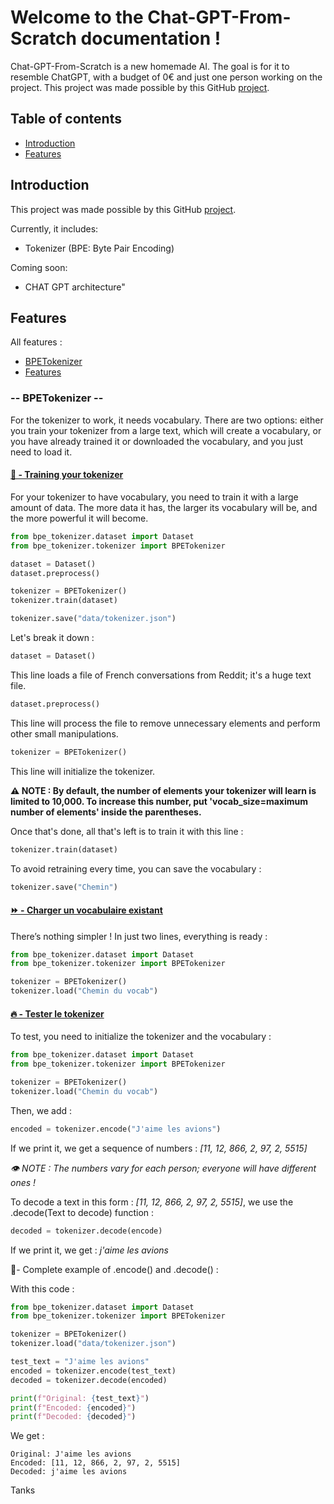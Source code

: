 # Welcome to the Chat-GPT-From-Scratch documentation !

Chat-GPT-From-Scratch is a new homemade AI. The goal is for it to resemble ChatGPT, with a budget of 0€ and just one person working on the project. This project was made possible by this GitHub [project](https://github.com/ThePixelCrafted/chatgpt_de_zero).

## Table of contents
- [Introduction](#introduction)
- [Features](#features)

## Introduction
This project was made possible by this GitHub [project](https://github.com/ThePixelCrafted/chatgpt_de_zero).

Currently, it includes:

- Tokenizer (BPE: Byte Pair Encoding)

Coming soon:

- CHAT GPT architecture"

## Features
All features :
- [BPETokenizer](#---bpetokenizer---)
- [Features](#features)
  
### -- BPETokenizer --
For the tokenizer to work, it needs vocabulary. There are two options: either you train your tokenizer from a large text, which will create a vocabulary, or you have already trained it or downloaded the vocabulary, and you just need to load it.

#### <u>🧠 - Training your tokenizer</u> 
For your tokenizer to have vocabulary, you need to train it with a large amount of data. The more data it has, the larger its vocabulary will be, and the more powerful it will become.

```python
from bpe_tokenizer.dataset import Dataset
from bpe_tokenizer.tokenizer import BPETokenizer

dataset = Dataset()
dataset.preprocess()

tokenizer = BPETokenizer()
tokenizer.train(dataset)

tokenizer.save("data/tokenizer.json")
```

Let's break it down :
```python
dataset = Dataset()
```
This line loads a file of French conversations from Reddit; it's a huge text file.

```python
dataset.preprocess()
```
This line will process the file to remove unnecessary elements and perform other small manipulations.
```python
tokenizer = BPETokenizer()
```
This line will initialize the tokenizer.

**⚠️ NOTE : By default, the number of elements your tokenizer will learn is limited to 10,000. To increase this number, put 'vocab_size=maximum number of elements' inside the parentheses.**

Once that's done, all that's left is to train it with this line :

```python
tokenizer.train(dataset)
```

To avoid retraining every time, you can save the vocabulary :

```python
tokenizer.save("Chemin")
```

#### <u>⏩ - Charger un vocabulaire existant</u>

There’s nothing simpler ! In just two lines, everything is ready :

```python
from bpe_tokenizer.dataset import Dataset
from bpe_tokenizer.tokenizer import BPETokenizer

tokenizer = BPETokenizer()
tokenizer.load("Chemin du vocab")
```

#### <u>🔥 - Tester le tokenizer</u>

To test, you need to initialize the tokenizer and the vocabulary :

```python
from bpe_tokenizer.dataset import Dataset
from bpe_tokenizer.tokenizer import BPETokenizer

tokenizer = BPETokenizer()
tokenizer.load("Chemin du vocab")
```

Then, we add :

```python
encoded = tokenizer.encode("J'aime les avions")
```
If we print it, we get a sequence of numbers : *[11, 12, 866, 2, 97, 2, 5515]*

*👁️ NOTE : The numbers vary for each person; everyone will have different ones !*

To decode a text in this form : *[11, 12, 866, 2, 97, 2, 5515]*, we use the .decode(Text to decode) function :
```python
decoded = tokenizer.decode(encode)
```
If we print it, we get : *j'aime les avions*

🔰- Complete example of .encode() and .decode() :

With this code :
```python
from bpe_tokenizer.dataset import Dataset
from bpe_tokenizer.tokenizer import BPETokenizer

tokenizer = BPETokenizer()
tokenizer.load("data/tokenizer.json")

test_text = "J'aime les avions"
encoded = tokenizer.encode(test_text)
decoded = tokenizer.decode(encoded)

print(f"Original: {test_text}")
print(f"Encoded: {encoded}")
print(f"Decoded: {decoded}")
```
We get :
```text
Original: J'aime les avions
Encoded: [11, 12, 866, 2, 97, 2, 5515]
Decoded: j'aime les avions
```

Tanks

